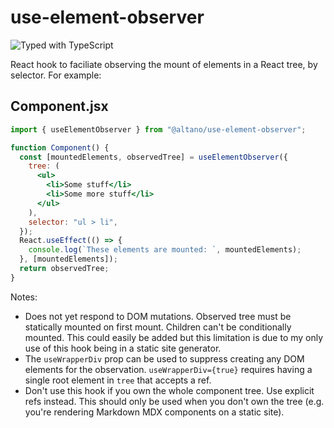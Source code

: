 # use-element-observer

![Typed with TypeScript](https://flat.badgen.net/badge/icon/Typed?icon=typescript&label&labelColor=blue&color=555555)

React hook to faciliate observing the mount of elements in a React tree, by selector. For example:

## Component.jsx

```jsx
import { useElementObserver } from "@altano/use-element-observer";

function Component() {
  const [mountedElements, observedTree] = useElementObserver({
    tree: (
      <ul>
        <li>Some stuff</li>
        <li>Some more stuff</li>
      </ul>
    ),
    selector: "ul > li",
  });
  React.useEffect(() => {
    console.log(`These elements are mounted: `, mountedElements);
  }, [mountedElements]);
  return observedTree;
}
```

Notes:

- Does not yet respond to DOM mutations. Observed tree must be statically mounted on first mount. Children can't be conditionally mounted. This could easily be added but this limitation is due to my only use of this hook being in a static site generator.
- The `useWrapperDiv` prop can be used to suppress creating any DOM elements for the observation. `useWrapperDiv={true}` requires having a single root element in `tree` that accepts a ref.
- Don't use this hook if you own the whole component tree. Use explicit refs instead. This should only be used when you don't own the tree (e.g. you're rendering Markdown MDX components on a static site).
